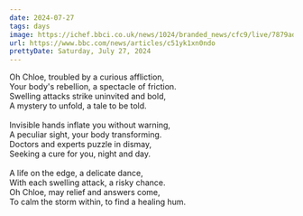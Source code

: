 ```yaml
---
date: 2024-07-27
tags: days
image: https://ichef.bbci.co.uk/news/1024/branded_news/cfc9/live/7879ad30-4513-11ef-b74c-bb483a802c97.png
url: https://www.bbc.com/news/articles/c51yk1xn0ndo
prettyDate: Saturday, July 27, 2024
---
```

Oh Chloe, troubled by a curious affliction,<br>Your body's rebellion, a spectacle of friction.<br>Swelling attacks strike uninvited and bold,<br>A mystery to unfold, a tale to be told.<br><br>Invisible hands inflate you without warning,<br>A peculiar sight, your body transforming.<br>Doctors and experts puzzle in dismay,<br>Seeking a cure for you, night and day.<br><br>A life on the edge, a delicate dance,<br>With each swelling attack, a risky chance.<br>Oh Chloe, may relief and answers come,<br>To calm the storm within, to find a healing hum.